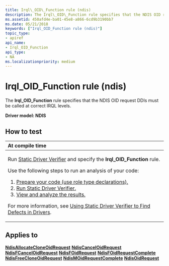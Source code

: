 ```yaml
---
title: Irql\_OID\_Function rule (ndis)
description: The Irql\_OID\_Function rule specifies that the NDIS OID request DDIs must be called at correct IRQL levels.
ms.assetid: 450afd4e-ba01-45e8-a866-6cd9b3190bb7
ms.date: 05/21/2018
keywords: ["Irql_OID_Function rule (ndis)"]
topic_type:
- apiref
api_name:
- Irql_OID_Function
api_type:
- NA
ms.localizationpriority: medium
---
```


# Irql\_OID\_Function rule (ndis)


The **Irql\_OID\_Function** rule specifies that the NDIS OID request DDIs must be called at correct IRQL levels.

**Driver model: NDIS**

How to test
-----------

<table>
<colgroup>
<col width="100%" />
</colgroup>
<thead>
<tr class="header">
<th align="left">At compile time</th>
</tr>
</thead>
<tbody>
<tr class="odd">
<td align="left"><p>Run <a href="https://docs.microsoft.com/windows-hardware/drivers/devtest/static-driver-verifier" data-raw-source="[Static Driver Verifier](./static-driver-verifier.md)">Static Driver Verifier</a> and specify the <strong>Irql_OID_Function</strong> rule.</p>
Use the following steps to run an analysis of your code:
<ol>
<li><a href="https://docs.microsoft.com/windows-hardware/drivers/devtest/using-static-driver-verifier-to-find-defects-in-drivers#preparing-your-source-code" data-raw-source="[Prepare your code (use role type declarations).](./using-static-driver-verifier-to-find-defects-in-drivers.md#preparing-your-source-code)">Prepare your code (use role type declarations).</a></li>
<li><a href="https://docs.microsoft.com/windows-hardware/drivers/devtest/using-static-driver-verifier-to-find-defects-in-drivers#running-static-driver-verifier" data-raw-source="[Run Static Driver Verifier.](./using-static-driver-verifier-to-find-defects-in-drivers.md#running-static-driver-verifier)">Run Static Driver Verifier.</a></li>
<li><a href="https://docs.microsoft.com/windows-hardware/drivers/devtest/using-static-driver-verifier-to-find-defects-in-drivers#viewing-and-analyzing-the-results" data-raw-source="[View and analyze the results.](./using-static-driver-verifier-to-find-defects-in-drivers.md#viewing-and-analyzing-the-results)">View and analyze the results.</a></li>
</ol>
<p>For more information, see <a href="https://docs.microsoft.com/windows-hardware/drivers/devtest/using-static-driver-verifier-to-find-defects-in-drivers" data-raw-source="[Using Static Driver Verifier to Find Defects in Drivers](./using-static-driver-verifier-to-find-defects-in-drivers.md)">Using Static Driver Verifier to Find Defects in Drivers</a>.</p></td>
</tr>
</tbody>
</table>

Applies to
----------

[**NdisAllocateCloneOidRequest**](/windows-hardware/drivers/ddi/ndis/nf-ndis-ndisallocatecloneoidrequest)
[**NdisCancelOidRequest**](/windows-hardware/drivers/ddi/ndis/nf-ndis-ndiscanceloidrequest)
[**NdisFCancelOidRequest**](/windows-hardware/drivers/ddi/ndis/nf-ndis-ndisfcanceloidrequest)
[**NdisFOidRequest**](/windows-hardware/drivers/ddi/ndis/nf-ndis-ndisfoidrequest)
[**NdisFOidRequestComplete**](/windows-hardware/drivers/ddi/ndis/nf-ndis-ndisfoidrequestcomplete)
[**NdisFreeCloneOidRequest**](/windows-hardware/drivers/ddi/ndis/nf-ndis-ndisfreecloneoidrequest)
[**NdisMOidRequestComplete**](/windows-hardware/drivers/ddi/ndis/nf-ndis-ndismoidrequestcomplete)
[**NdisOidRequest**](/windows-hardware/drivers/ddi/ndis/nf-ndis-ndisoidrequest)
 

